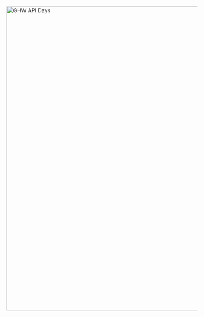  <a href="https://ghw.mlh.io/events/api-week">
 <img width="800" alt="GHW API Days" src="https://github.com/geoffreylgv/API-world_countries/assets/52314615/8b72db59-ca8c-4942-b5ca-65c7211c4a58">
 </a>
